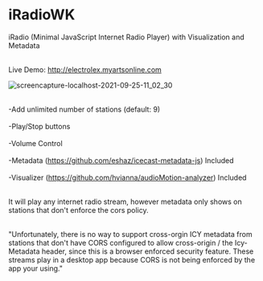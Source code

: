 # iRadioWK
iRadio (Minimal JavaScript Internet Radio Player) with Visualization and Metadata<br><br>

Live Demo: http://electrolex.myartsonline.com

![screencapture-localhost-2021-09-25-11_02_30](https://user-images.githubusercontent.com/16135535/134776261-c2da00f7-a7e4-48e2-b1b4-1f51de5fcc95.png)<br><br>

-Add unlimited number of stations (default: 9)<br><br>
-Play/Stop buttons<br><br>
-Volume Control<br><br>
-Metadata (https://github.com/eshaz/icecast-metadata-js) Included<br><br>
-Visualizer (https://github.com/hvianna/audioMotion-analyzer) Included <br><br>

It will play any internet radio stream, however metadata only shows on stations that don't enforce the cors policy.<br><br>

"Unfortunately, there is no way to support cross-orgin ICY metadata from stations that don't have CORS configured 
to allow cross-origin / the Icy-Metadata header, since this is a browser enforced security feature. These streams 
play in a desktop app because CORS is not being enforced by the app your using."


